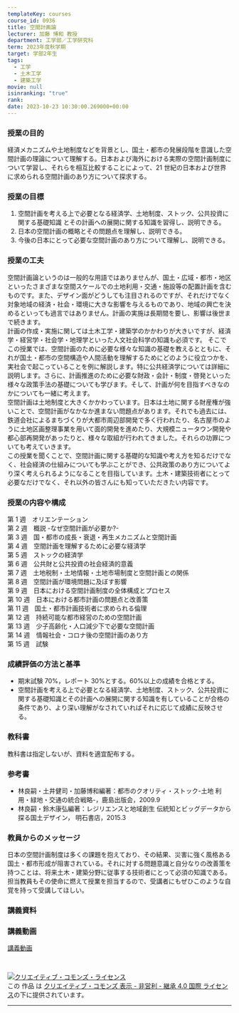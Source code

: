 ```yaml
---
templateKey: courses
course_id: 0936
title: 空間計画論
lecturer: 加藤 博和 教授
department: 工学部／工学研究科
term: 2023年度秋学期
target: 学部2年生
tags:
  - 工学
  - 土木工学
  - 建築工学
movie: null
isinranking: "true"
rank: 
date: 2023-10-23 10:30:00.269000+00:00
---
```


### 授業の目的

経済メカニズムや土地制度などを背景とし、国土・都市の発展段階を意識した空間計画の理論について理解する。日本および海外における実際の空間計画制度について学習し、それらを相互比較することによって、21 世紀の日本および世界に求められる空間計画のあり方について探求する。

### 授業の目標

1. 空間計画を考える上で必要となる経済学、土地制度、ストック、公共投資に関する基礎知識 とその計画への展開に関する知識を習得し、説明できる。
2. 日本の空間計画の概略とその問題点を理解し、説明できる。
3. 今後の日本にとって必要な空間計画のあり方について理解し、説明できる。

### 授業の工夫

空間計画論というのは一般的な用語ではありませんが、国土・広域・都市・地区といったさまざまな空間スケールでの土地利用・交通・施設等の配置計画を含むものです。また、デザイン面がどうしても注目されるのですが、それだけでなく対象地域の経済・社会・環境に大きな影響を与えるものであり、地域の興亡を決めるといっても過言ではありません。計画の実施は長期間を要し、影響は後世まで続きます。  
計画の作成・実施に関しては土木工学・建築学のかかわりが大きいですが、経済学・経営学・社会学・地理学といった人文社会科学の知識も必須です。
そこでこの授業では、空間計画のために必要な様々な知識の基礎を教えるとともに、それが国土・都市の空間構造や人間活動を理解するためにどのように役立つかを、実社会で起こっていることを例に解説します。特に公共経済学については詳細に説明します。さらに、計画推進のために必要な財政・会計・制度・啓発といった様々な政策手法の基礎についても学びます。そして、計画が何を目指すべきなのかについても一緒に考えます。  
空間計画は土地制度と大きくかかわっています。日本は土地に関する財産権が強いことで、空間計画がなかなか進まない問題点があります。それでも過去には、鉄道会社によるまちづくりが大都市周辺部開発で多く行われたり、名古屋市のように土地区画整理事業を用いて面的開発を進めたり、大規模ニュータウン開発や都心部再開発があったりと、様々な取組が行われてきました。それらの功罪についても考えていきます。  
この授業を聞くことで、空間計画に関する基礎的な知識や考え方を知るだけでなく、社会経済の仕組みについても学ぶことができ、公共政策のあり方についてより深く考えられるようになることを目指しています。土木・建築技術者にとって必要なだけでなく、それ以外の皆さんにも知っていただきたい内容です。

### 授業の内容や構成

第 1 週　オリエンテーション  
第 2 週　概説 -なぜ空間計画が必要か?-  
第 3 週　国・都市の成長・衰退・再生メカニズムと空間計画  
第 4 週　空間計画を理解するために必要な経済学  
第 5 週　ストックの経済学  
第 6 週　公共財と公共投資の社会経済的意義  
第 7 週　土地税制・土地情報・土地市場制度と空間計画との関係  
第 8 週　空間計画が環境問題に及ぼす影響  
第 9 週　日本における空間計画制度の全体構成とプロセス  
第 10 週　日本における都市計画の問題点と改善策  
第 11 週　国土・都市計画技術者に求められる倫理  
第 12 週　持続可能な都市経営のための空間計画  
第 13 週　少子高齢化・人口減少下で必要な空間計画  
第 14 週　情報社会・コロナ後の空間計画のあり方  
第 15 週　試験

### 成績評価の方法と基準

- 期末試験 70%，レポート 30%とする。60%以上の成績を合格とする。
- 空間計画を考える上で必要となる経済学、土地制度、ストック、公共投資に関する基礎知識とその計画への展開に関する知識を有していることが合格の条件であり、より深い理解がなされていればそれに応じて成績に反映させる。

### 教科書

教科書は指定しないが、資料を適宜配布する。

### 参考書

- 林良嗣・土井健司・加藤博和編著：都市のクオリティ・ストック-土地 利用・緑地・交通の統合戦略-，鹿島出版会，2009.9
- 林良嗣・鈴木康弘編著：レジリエンスと地域創生 伝統知とビッグデータから探る国土デザイン， 明石書店，2015.3

### 教員からのメッセージ

日本の空間計画制度は多くの課題を抱えており、その結果、災害に強く風格ある国土・都市形成が阻害されている。それに対する問題意識と自分なりの改善策を持つことは、将来土木・建築分野に従事する技術者にとって必須の知識である。担当教員もその使命に燃えて授業を担当するので、受講者にもぜひこのような自覚を持って受講してほしい。

### 講義資料

### 講義動画

[講義動画](https://www.youtube.com/playlist?list=PLhA73akk_BUDmruVPg9QoVmkA1vckDu2H)

</br>

<a rel="license" href="http://creativecommons.org/licenses/by-nc-sa/4.0/"><img alt="クリエイティブ・コモンズ・ライセンス" style="border-width:0" data-src="" src="https://i.creativecommons.org/l/by-nc-sa/4.0/88x31.png" /></a><br />この 作品 は <a rel="license" href="http://creativecommons.org/licenses/by-nc-sa/4.0/">クリエイティブ・コモンズ 表示 - 非営利 - 継承 4.0 国際 ライセンス</a>の下に提供されています。

---
